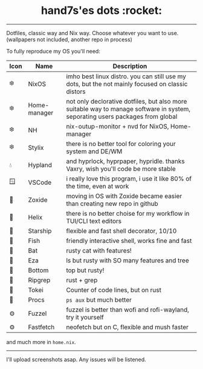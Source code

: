 <div class="head">
  <h1 align=center>hand7s'es dots :rocket: </h1>
</div>
<hr/>
<div class="body">
  <p> Dotfiles, classic way and Nix way. Choose whatever you want to use. (wallpapers not included, another repo in process) </p>
  <p> To fully reproduce my OS you'll need: </p>

  | Icon | Name | Description|  
  | ---- | ---- | ---- |
  | ❄️ | NixOS | imho best linux distro. you can still use my dots, but the not mainly focused on classic distors |
  | ❄️ | Home-manager | not only declorative dotfiles, but also more suitable way to manage software in system, seporating users packages from global | 
  | ❄️ | NH | nix-outup-monitor + nvd for NixOS, Home-manager |
  | ❄️ | Stylix | there is no better tool for coloring your system and DE/WM |
  | 💧 | Hypland | and hyprlock, hyprpaper, hypridle. thanks Vaxry, wish you'll code be more stable | 
  | 🪟 | VSCode | i really love this program, i use it like 80% of the time, even at work |
  | 🚀 | Zoxide | moving in OS with Zoxide became easier than creating new repo in github |
  | 🚀 | Helix | there is no better choise for my workflow in TUI/CLI text editors |
  | 🚀 | Starship | flexible and fast shell decorator, 10/10 | 
  | 🚀 | Fish | friendly interactive shell, works fine and fast |
  | 🚀 | Bat | rusty cat with features! |
  | 🚀 | Eza | ls but rusty with SO many features and tree |
  | 🚀 | Bottom | top but rusty! |
  | 🚀 | Ripgrep | rust + grep |
  | 🚀 | Tokei | Counter of code lines, but on rust |
  | 🚀 | Procs | `ps aux` but much better |
  | ⚙️ | Fuzzel | fuzzel is better than wofi and rofi-wayland, try it yourself |
  | ⚙️ | Fastfetch | neofetch but on C, flexible and mush faster |

  and much more in `home.nix`. 
</div>
<hr/>
<div class="ending">
  <p> I'll upload screenshots asap. Any issues will be listened. </p>
</div>
